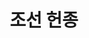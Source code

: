 ---
layout: hubs
key: Q484966
title: 조선 헌종
name: 조선 헌종
image: 
description: 24th King of Joseon Dynasty in Korean history
score: 4.10475330432641e-05
degree: 6
---